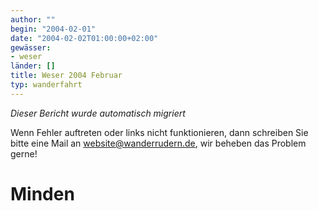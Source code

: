 ```yaml
---
author: ""
begin: "2004-02-01"
date: "2004-02-02T01:00:00+02:00"
gewässer:
- weser
länder: []
title: Weser 2004 Februar
typ: wanderfahrt
---
```



*Dieser Bericht wurde automatisch migriert*

Wenn Fehler auftreten oder links nicht funktionieren, dann schreiben Sie bitte eine Mail an website@wanderrudern.de, wir beheben das Problem gerne!



# Minden


